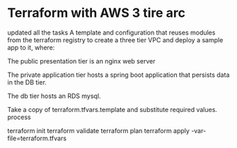 # Terraform with AWS 3 tire arc
updated all the tasks
A template and configuration that reuses modules from the terraform registry to
create a three tier VPC and deploy a sample app to it, where:

The public presentation tier is an nginx web server


The private application tier hosts a spring boot application that persists data
in the DB tier.

The db tier hosts an RDS mysql.



Take a copy of terraform.tfvars.template and substitute required values.
process

terraform init
terraform validate
terraform plan
terraform apply -var-file=terraform.tfvars


